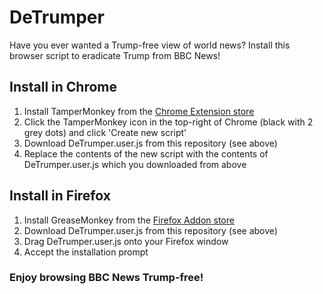 # DeTrumper
Have you ever wanted a Trump-free view of world news? Install this browser script to eradicate Trump from BBC News!

## Install in Chrome
1. Install TamperMonkey from the [Chrome Extension store](https://chrome.google.com/webstore/detail/tampermonkey/dhdgffkkebhmkfjojejmpbldmpobfkfo)
2. Click the TamperMonkey icon in the top-right of Chrome (black with 2 grey dots) and click 'Create new script'
3. Download DeTrumper.user.js from this repository (see above)
4. Replace the contents of the new script with the contents of DeTrumper.user.js which you downloaded from above

## Install in Firefox
1. Install GreaseMonkey from the [Firefox Addon store](https://addons.mozilla.org/en-GB/firefox/addon/greasemonkey/)
3. Download DeTrumper.user.js from this repository (see above)
2. Drag DeTrumper.user.js onto your Firefox window
3. Accept the installation prompt

### Enjoy browsing BBC News Trump-free!
